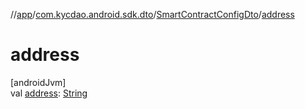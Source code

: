 //[app](../../../index.md)/[com.kycdao.android.sdk.dto](../index.md)/[SmartContractConfigDto](index.md)/[address](address.md)

# address

[androidJvm]\
val [address](address.md): [String](https://kotlinlang.org/api/latest/jvm/stdlib/kotlin/-string/index.html)

